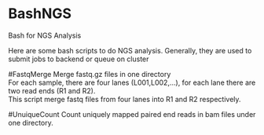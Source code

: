 # BashNGS
Bash for NGS Analysis  

Here are some bash scripts to do NGS analysis. Generally, they are used to submit jobs to backend or queue on cluster


#FastqMerge
Merge fastq.gz files in one directory  
For each sample, there are four lanes (L001,L002,...), for each lane there are two read ends (R1 and R2).  
This script merge fastq files from four lanes into R1 and R2 respectively. 


#UnuiqueCount
Count uniquely mapped paired end reads in bam files under one directory.  

